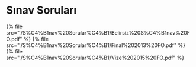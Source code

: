 # Sınav Soruları

<!--Index-->

{% file src="./S%C4%B1nav%20Sorular%C4%B1/Belirsiz%20S%C4%B1nav%20FO.pdf" %}
{% file src="./S%C4%B1nav%20Sorular%C4%B1/Final%202013%20FO.pdf" %}
{% file src="./S%C4%B1nav%20Sorular%C4%B1/Vize%202015%20FO.pdf" %}

<!--Index-->
